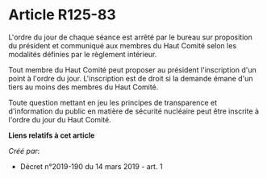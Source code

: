 # Article R125-83

L'ordre du jour de chaque séance est arrêté par le bureau sur proposition du président et communiqué aux membres du Haut
Comité selon les modalités définies par le règlement intérieur.

Tout membre du Haut Comité peut proposer au président l'inscription d'un point à l'ordre du jour. L'inscription est de droit
si la demande émane d'un tiers au moins des membres du Haut Comité.

Toute question mettant en jeu les principes de transparence et d'information du public en matière de sécurité nucléaire peut
être inscrite à l'ordre du jour du Haut Comité.

**Liens relatifs à cet article**

_Créé par_:

  - Décret n°2019-190 du 14 mars 2019 - art. 1
